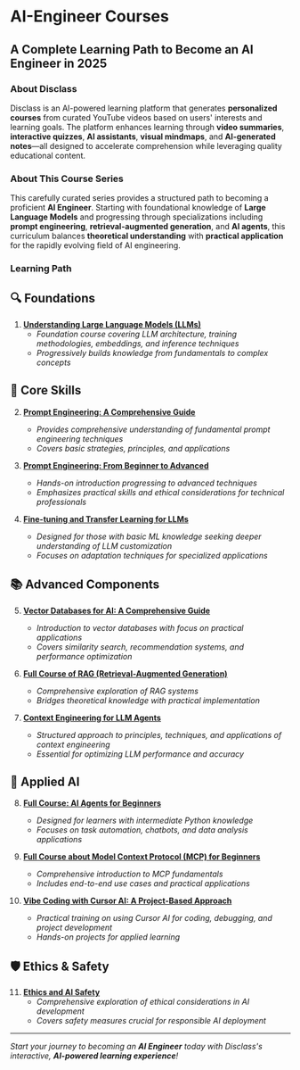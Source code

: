 # AI-Engineer Courses

## A Complete Learning Path to Become an AI Engineer in 2025

### About Disclass

Disclass is an AI-powered learning platform that generates **personalized courses** from curated YouTube videos based on users' interests and learning goals. The platform enhances learning through **video summaries**, **interactive quizzes**, **AI assistants**, **visual mindmaps**, and **AI-generated notes**—all designed to accelerate comprehension while leveraging quality educational content.

### About This Course Series

This carefully curated series provides a structured path to becoming a proficient **AI Engineer**. Starting with foundational knowledge of **Large Language Models** and progressing through specializations including **prompt engineering**, **retrieval-augmented generation**, and **AI agents**, this curriculum balances **theoretical understanding** with **practical application** for the rapidly evolving field of AI engineering.

### Learning Path

## 🔍 Foundations

1. **[Understanding Large Language Models (LLMs)](https://www.disclass.com/courses/fb1a985ecde3d984)**
   - _Foundation course covering LLM architecture, training methodologies, embeddings, and inference techniques_
   - _Progressively builds knowledge from fundamentals to complex concepts_

## 🔧 Core Skills

2. **[Prompt Engineering: A Comprehensive Guide](https://www.disclass.com/courses/a469912107de767b)**

   - _Provides comprehensive understanding of fundamental prompt engineering techniques_
   - _Covers basic strategies, principles, and applications_

3. **[Prompt Engineering: From Beginner to Advanced](https://www.disclass.com/courses/e193651a190318ee)**

   - _Hands-on introduction progressing to advanced techniques_
   - _Emphasizes practical skills and ethical considerations for technical professionals_

4. **[Fine-tuning and Transfer Learning for LLMs](https://www.disclass.com/courses/fe1bbe9a9dd7b101)**
   - _Designed for those with basic ML knowledge seeking deeper understanding of LLM customization_
   - _Focuses on adaptation techniques for specialized applications_

## 📚 Advanced Components

5. **[Vector Databases for AI: A Comprehensive Guide](https://www.disclass.com/courses/0ca26db151fd526e)**

   - _Introduction to vector databases with focus on practical applications_
   - _Covers similarity search, recommendation systems, and performance optimization_

6. **[Full Course of RAG (Retrieval-Augmented Generation)](https://www.disclass.com/courses/0d1e6ad0440fc771)**

   - _Comprehensive exploration of RAG systems_
   - _Bridges theoretical knowledge with practical implementation_

7. **[Context Engineering for LLM Agents](https://www.disclass.com/courses/7dbd6fa3df7045d1)**
   - _Structured approach to principles, techniques, and applications of context engineering_
   - _Essential for optimizing LLM performance and accuracy_

## 🤖 Applied AI

8. **[Full Course: AI Agents for Beginners](https://www.disclass.com/courses/bcacb2b0f50c9db8)**

   - _Designed for learners with intermediate Python knowledge_
   - _Focuses on task automation, chatbots, and data analysis applications_

9. **[Full Course about Model Context Protocol (MCP) for Beginners](https://www.disclass.com/courses/160fe173abddd398)**

   - _Comprehensive introduction to MCP fundamentals_
   - _Includes end-to-end use cases and practical applications_

10. **[Vibe Coding with Cursor AI: A Project-Based Approach](https://www.disclass.com/courses/e981f2f92ca9ec0f)**
    - _Practical training on using Cursor AI for coding, debugging, and project development_
    - _Hands-on projects for applied learning_

## 🛡️ Ethics & Safety

11. **[Ethics and AI Safety](https://www.disclass.com/courses/597aaa1e334d5e08)**
    - _Comprehensive exploration of ethical considerations in AI development_
    - _Covers safety measures crucial for responsible AI deployment_

---

_Start your journey to becoming an **AI Engineer** today with Disclass's interactive, **AI-powered learning experience**!_
